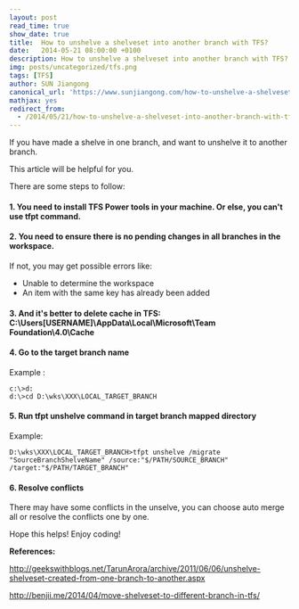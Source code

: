 ```yaml
---
layout: post
read_time: true
show_date: true
title:  How to unshelve a shelveset into another branch with TFS?
date:   2014-05-21 08:00:00 +0100
description: How to unshelve a shelveset into another branch with TFS? Team Foundation Server, DevOps
img: posts/uncategorized/tfs.png
tags: [TFS]
author: SUN Jiangong
canonical_url: 'https://www.sunjiangong.com/how-to-unshelve-a-shelveset-into-another-branch-with-tfs.html'
mathjax: yes
redirect_from:
  - /2014/05/21/how-to-unshelve-a-shelveset-into-another-branch-with-tfs.html
---
```


If you have made a shelve in one branch, and want to unshelve it to another branch. 

This article will be helpful for you.

There are some steps to follow:

#### 1. You need to install TFS Power tools in your machine. Or else, you can't use tfpt command.

#### 2. You need to ensure there is no pending changes in all branches in the workspace. 

If not, you may get possible errors like:
- Unable to determine the workspace
- An item with the same key has already been added

<!--more-->

#### 3. And it's better to delete cache in TFS: C:\Users[USERNAME]\AppData\Local\Microsoft\Team Foundation\4.0\Cache

#### 4. Go to the target branch name

Example : 

```batch
c:\>d:
d:\>cd D:\wks\XXX\LOCAL_TARGET_BRANCH
```

#### 5. Run tfpt unshelve command in target branch mapped directory

Example:

```batch
D:\wks\XXX\LOCAL_TARGET_BRANCH>tfpt unshelve /migrate "SourceBranchShelveName" /source:"$/PATH/SOURCE_BRANCH" /target:"$/PATH/TARGET_BRANCH" 
```

#### 6. Resolve conflicts

There may have some conflicts in the unselve, you can choose auto merge all or resolve the conflicts one by one.


Hope this helps! Enjoy coding!




**References:**

http://geekswithblogs.net/TarunArora/archive/2011/06/06/unshelve-shelveset-created-from-one-branch-to-another.aspx

http://benjii.me/2014/04/move-shelveset-to-different-branch-in-tfs/





